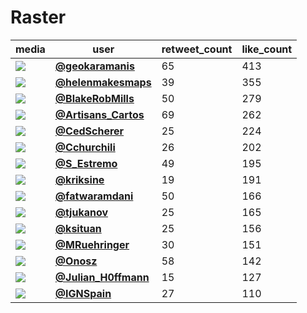 # Raster

| media                                                                                         | user                                                                                   |   retweet_count |   like_count |
|-----------------------------------------------------------------------------------------------|----------------------------------------------------------------------------------------|-----------------|--------------|
| ![](https://pbs.twimg.com/media/FD2eIGlXIA0dTbS.png)                                          | **[@geokaramanis](https://twitter.com/geokaramanis/status/1458495769217060878)**       |              65 |          413 |
| ![](https://pbs.twimg.com/media/FD193-3WUAMFxxw.jpg)                                          | **[@helenmakesmaps](https://twitter.com/helenmakesmaps/status/1458463391664771072)**   |              39 |          355 |
| ![](https://pbs.twimg.com/media/FD1UEWiWEAQbTJe.jpg)                                          | **[@BlakeRobMills](https://twitter.com/BlakeRobMills/status/1458415001098665985)**     |              50 |          279 |
| ![](https://pbs.twimg.com/media/FD0qt8OXEAYPcSi.jpg)                                          | **[@Artisans_Cartos](https://twitter.com/Artisans_Cartos/status/1458368963042238466)** |              69 |          262 |
| ![](https://pbs.twimg.com/media/FD3OMA6WQAwDUxP.jpg)                                          | **[@CedScherer](https://twitter.com/CedScherer/status/1458550528573681668)**           |              25 |          224 |
| ![](https://pbs.twimg.com/ext_tw_video_thumb/1458439961997365256/pu/img/7_nssLrsJSxGnW2m.jpg) | **[@Cchurchili](https://twitter.com/Cchurchili/status/1458440987953479703)**           |              26 |          202 |
| ![](https://pbs.twimg.com/media/FD2Zrb-VUAIqlBf.png)                                          | **[@S_Estremo](https://twitter.com/S_Estremo/status/1458494672276541440)**             |              49 |          195 |
| ![](https://pbs.twimg.com/media/FDxFu6iXEAIQOZM.jpg)                                          | **[@kriksine](https://twitter.com/kriksine/status/1458328571068309507)**               |              19 |          191 |
| ![](https://pbs.twimg.com/media/FD06-ysVcAEjKFT.jpg)                                          | **[@fatwaramdani](https://twitter.com/fatwaramdani/status/1458391107511881734)**       |              50 |          166 |
| ![](https://pbs.twimg.com/media/FD0lKdEXMAAeLpx.jpg)                                          | **[@tjukanov](https://twitter.com/tjukanov/status/1458363116543217666)**               |              25 |          165 |
| ![](https://pbs.twimg.com/media/FDkDTwhWEAE_5OR.jpg)                                          | **[@ksituan](https://twitter.com/ksituan/status/1458454651079114755)**                 |              25 |          156 |
| ![](https://pbs.twimg.com/media/FD0PBOZXEAANJle.jpg)                                          | **[@MRuehringer](https://twitter.com/MRuehringer/status/1458351344071348230)**         |              30 |          151 |
| ![](https://pbs.twimg.com/tweet_video_thumb/FD0258AXMAc_fYL.jpg)                              | **[@Onosz](https://twitter.com/Onosz/status/1458410771956781060)**                     |              58 |          142 |
| ![](https://pbs.twimg.com/media/FD1WFrxWUAMojkA.jpg)                                          | **[@Julian_H0ffmann](https://twitter.com/Julian_H0ffmann/status/1458416532397121542)** |              15 |          127 |
| ![](https://pbs.twimg.com/media/FD1OSC5WEAck9rJ.jpg)                                          | **[@IGNSpain](https://twitter.com/IGNSpain/status/1458408036561825793)**               |              27 |          110 |
 
